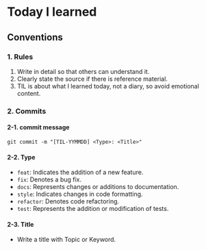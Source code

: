 # Today I learned


## Conventions
### 1. Rules
1. Write in detail so that others can understand it.
2. Clearly state the source if there is reference material.
3. TIL is about what I learned today, not a diary, so avoid emotional content.

### 2. Commits
#### 2-1. commit message
`git commit -m "[TIL-YYMMDD] <Type>: <Title>"`

#### 2-2. Type
- `feat`: Indicates the addition of a new feature.  
- `fix`:  Denotes a bug fix.  
- `docs`: Represents changes or additions to documentation.  
- `style`: Indicates changes in code formatting.  
- `refactor`: Denotes code refactoring.  
- `test`: Represents the addition or modification of tests.  

#### 2-3. Title
- Write a title with Topic or Keyword.
